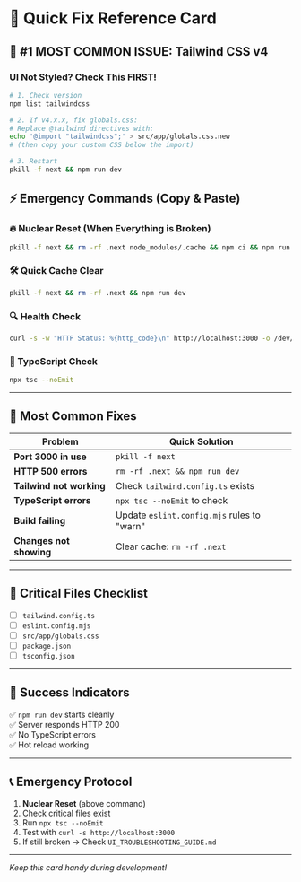 # 🚀 Quick Fix Reference Card

## 🚨 #1 MOST COMMON ISSUE: Tailwind CSS v4

### UI Not Styled? Check This FIRST!
```bash
# 1. Check version
npm list tailwindcss

# 2. If v4.x.x, fix globals.css:
# Replace @tailwind directives with:
echo '@import "tailwindcss";' > src/app/globals.css.new
# (then copy your custom CSS below the import)

# 3. Restart
pkill -f next && npm run dev
```

## ⚡ Emergency Commands (Copy & Paste)

### 🔥 Nuclear Reset (When Everything is Broken)
```bash
pkill -f next && rm -rf .next node_modules/.cache && npm ci && npm run dev
```

### 🛠️ Quick Cache Clear
```bash
pkill -f next && rm -rf .next && npm run dev
```

### 🔍 Health Check
```bash
curl -s -w "HTTP Status: %{http_code}\n" http://localhost:3000 -o /dev/null
```

### 🐛 TypeScript Check
```bash
npx tsc --noEmit
```

---

## 🔧 Most Common Fixes

| Problem | Quick Solution |
|---------|---------------|
| **Port 3000 in use** | `pkill -f next` |
| **HTTP 500 errors** | `rm -rf .next && npm run dev` |
| **Tailwind not working** | Check `tailwind.config.ts` exists |
| **TypeScript errors** | `npx tsc --noEmit` to check |
| **Build failing** | Update `eslint.config.mjs` rules to "warn" |
| **Changes not showing** | Clear cache: `rm -rf .next` |

---

## 📁 Critical Files Checklist

- [ ] `tailwind.config.ts`
- [ ] `eslint.config.mjs` 
- [ ] `src/app/globals.css`
- [ ] `package.json`
- [ ] `tsconfig.json`

---

## 🎯 Success Indicators

✅ `npm run dev` starts cleanly  
✅ Server responds HTTP 200  
✅ No TypeScript errors  
✅ Hot reload working  

---

## 📞 Emergency Protocol

1. **Nuclear Reset** (above command)
2. Check critical files exist
3. Run `npx tsc --noEmit`
4. Test with `curl -s http://localhost:3000`
5. If still broken → Check `UI_TROUBLESHOOTING_GUIDE.md`

---

*Keep this card handy during development!* 